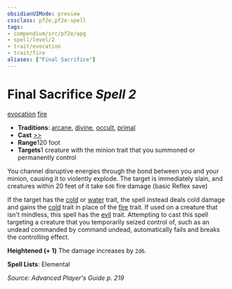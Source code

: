 ```yaml
---
obsidianUIMode: preview
cssclass: pf2e,pf2e-spell
tags:
- compendium/src/pf2e/apg
- spell/level/2
- trait/evocation
- trait/fire
aliases: ["Final Sacrifice"]
---
```

# Final Sacrifice *Spell 2*   
[evocation](../../rules/traits/evocation.md)  [fire](../../rules/traits/fire.md)  

- **Traditions**: [arcane](../../rules/traits/arcane.md), [divine](../../rules/traits/divine.md), [occult](../../rules/traits/occult.md), [primal](../../rules/traits/primal.md)
- **Cast** [>>](../../rules/core-rulebook/chapter-9-playing-the-game.md#Actions "Two-Action") 
- **Range**120 foot
- **Targets**1 creature with the minion trait that you summoned or permanently control

You channel disruptive energies through the bond between you and your minion, causing it to violently explode. The target is immediately slain, and creatures within 20 feet of it take `6d6` fire damage (basic Reflex save)

If the target has the [cold](../../rules/traits/cold.md) or [water](../../rules/traits/water.md) trait, the spell instead deals cold damage and gains the [cold](../../rules/traits/cold.md) trait in place of the [fire](../../rules/traits/fire.md) trait. If used on a creature that isn't mindless, this spell has the [evil](../../rules/traits/evil.md) trait. Attempting to cast this spell targeting a creature that you temporarily seized control of, such as an undead commanded by command undead, automatically fails and breaks the controlling effect.

**Heightened (+ 1)** The damage increases by `2d6`.

**Spell Lists**: Elemental

*Source: Advanced Player's Guide p. 219*